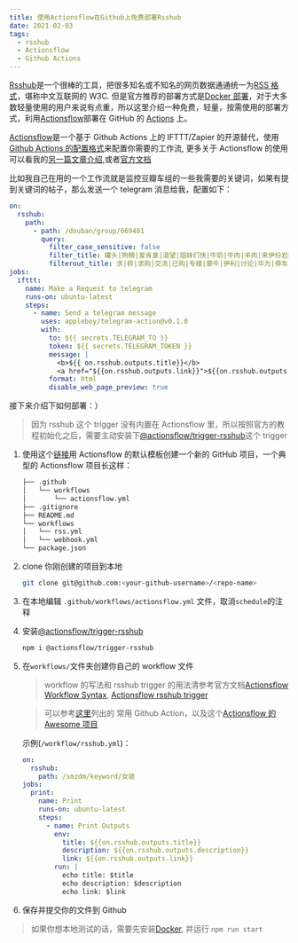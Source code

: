 ```yaml
---
title: 使用Actionsflow在Github上免费部署Rsshub
date: 2021-02-03
tags:
  - rsshub
  - Actionsflow
  - Github Actions
---
```


[Rsshub](https://github.com/DIYgod/RSSHub)是一个很棒的工具，把很多知名或不知名的网页数据通通统一为[RSS 格式](https://en.wikipedia.org/wiki/RSS)，堪称中文互联网的 W3C. 但是官方推荐的部署方式是[Docker 部署](https://docs.rsshub.app/install/#docker-compose-bu-shu)，对于大多数轻量使用的用户来说有点重，所以这里介绍一种免费，轻量，按需使用的部署方式，利用[Actionsflow](https://github.com/actionsflow/actionsflow)部署在 GitHub 的 [Actions](https://docs.github.com/en/actions) 上。

[Actionsflow](https://github.com/actionsflow/actionsflow)是一个基于 Github Actions 上的 IFTTT/Zapier 的开源替代，使用 [Github Actions 的配置格式](https://actionsflow.github.io/docs/workflow/)来配置你需要的工作流, 更多关于 Actionsflow 的使用可以看我的[另一篇文章介绍](https://blog.owenyoung.com/zh/posts/actionsflow/),或者[官方文档](https://actionsflow.github.io/docs/)

比如我自己在用的一个工作流就是监控豆瓣车组的一些我需要的关键词，如果有提到关键词的帖子，那么发送一个 telegram 消息给我，配置如下：

```yaml
on:
  rsshub:
    path:
      - path: /douban/group/669481
        query:
          filter_case_sensitive: false
          filter_title: 罐头|狗粮|爱肯拿|渴望|姐妹们快|牛奶|牛肉|羊肉|来伊份岩烧|来伊份面包|烤箱|生鲜|螺蛳粉|米诺|果酸|杏仁酸|鸡蛋|大米|薅|cr海盐|洗头膏|崔娅蓬松|洗鼻|橙
          filterout_title: 求|转|求购|交流|已购|专楼|蒙牛|伊利|讨论|华为|停车|代拍|完|分装|意向|拼单|删|一元
jobs:
  ifttt:
    name: Make a Request to telegram
    runs-on: ubuntu-latest
    steps:
      - name: Send a telegram message
        uses: appleboy/telegram-action@v0.1.0
        with:
          to: ${{ secrets.TELEGRAM_TO }}
          token: ${{ secrets.TELEGRAM_TOKEN }}
          message: |
            <b>${{ on.rsshub.outputs.title}}</b>
            <a href="${{on.rsshub.outputs.link}}">${{on.rsshub.outputs.description}}</a>
          format: html
          disable_web_page_preview: true
```

接下来介绍下如何部署：）

> 因为 rsshub 这个 trigger 没有内置在 Actionsflow 里，所以按照官方的教程初始化之后，需要主动安装下[@actionsflow/trigger-rsshub](https://github.com/theowenyoung/actionsflow-trigger-rsshub)这个 trigger

1.  使用这个[链接](https://github.com/actionsflow/actionsflow-workflow-default/generate)用 Actionsflow 的默认模板创建一个新的 GitHub 项目，一个典型的 Actionsflow 项目长这样：

    ```bash
    ├── .github
    │   └── workflows
    │       └── actionsflow.yml
    ├── .gitignore
    ├── README.md
    └── workflows
    │   └── rss.yml
    │   └── webhook.yml
    └── package.json
    ```

1.  clone 你刚创建的项目到本地

    ```bash
    git clone git@github.com:<your-github-username>/<repo-name>
    ```

1.  在本地编辑 `.github/workflows/actionsflow.yml` 文件，取消`schedule`的注释

1.  安装[@actionsflow/trigger-rsshub](https://github.com/theowenyoung/actionsflow-trigger-rsshub)

    ```bash
    npm i @actionsflow/trigger-rsshub
    ```

1.  在`workflows/`文件夹创建你自己的 workflow 文件

    > workflow 的写法和 rsshub trigger 的用法清参考官方文档[Actionsflow Workflow Syntax](https://actionsflow.github.io/docs/workflow/), [Actionsflow rsshub trigger](https://github.com/theowenyoung/actionsflow-trigger-rsshub)

    > 可以参考[这里](https://actionsflow.github.io/docs/actions/)列出的 常用 Github Action，以及这个[Actionsflow 的 Awesome 项目](https://github.com/actionsflow/awesome-actionsflow)

    示例(`/workflow/rsshub.yml`)：

    ```yaml
    on:
      rsshub:
        path: /smzdm/keyword/女装
    jobs:
      print:
        name: Print
        runs-on: ubuntu-latest
        steps:
          - name: Print Outputs
            env:
              title: ${{on.rsshub.outputs.title}}
              description: ${{on.rsshub.outputs.description}}
              link: ${{on.rsshub.outputs.link}}
            run: |
              echo title: $title
              echo description: $description
              echo link: $link
    ```

1.  保存并提交你的文件到 Github

> 如果你想本地测试的话，需要先安装[Docker](https://docs.docker.com/get-docker/), 并运行 `npm run start`
